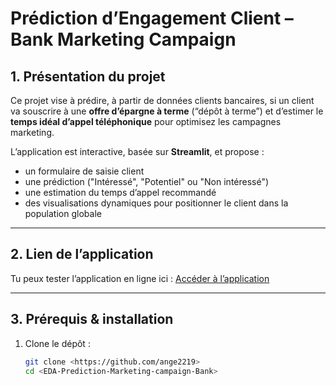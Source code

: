 #  Prédiction d’Engagement Client – Bank Marketing Campaign

## 1. Présentation du projet

Ce projet vise à prédire, à partir de données clients bancaires, si un client va souscrire à une **offre d’épargne à terme** (“dépôt à terme”) et d’estimer le **temps idéal d’appel téléphonique** pour optimisez les campagnes marketing.

L’application est interactive, basée sur **Streamlit**, et propose :
- un formulaire de saisie client
- une prédiction ("Intéressé", "Potentiel" ou "Non intéressé")
- une estimation du temps d’appel recommandé
- des visualisations dynamiques pour positionner le client dans la population globale

---

## 2. Lien de l’application

Tu peux tester l’application en ligne ici :
[Accéder à l’application](https://eda-prediction-marketing-campaign-bank-xay7so3bolckywve25jjsb.streamlit.app/)

---

## 3. Prérequis & installation

1. Clone le dépôt :
   ```bash
   git clone <https://github.com/ange2219>
   cd <EDA-Prediction-Marketing-campaign-Bank>
